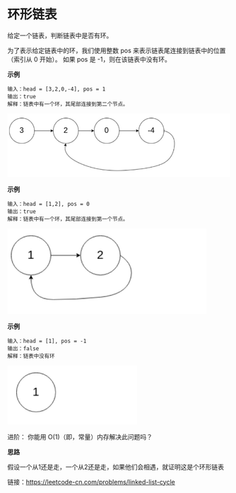 # 环形链表
给定一个链表，判断链表中是否有环。

为了表示给定链表中的环，我们使用整数 pos 来表示链表尾连接到链表中的位置（索引从 0 开始）。 如果 pos 是 -1，则在该链表中没有环。

**示例**
```
输入：head = [3,2,0,-4], pos = 1
输出：true
解释：链表中有一个环，其尾部连接到第二个节点。

```
![](img/1.png)

**示例**
```
输入：head = [1,2], pos = 0
输出：true
解释：链表中有一个环，其尾部连接到第一个节点。
```
![](img/2.png)

**示例**
```
输入：head = [1], pos = -1
输出：false
解释：链表中没有环
```
![](img/3.png)


进阶：
你能用 O(1)（即，常量）内存解决此问题吗？

**思路**

假设一个从1还是走，一个从2还是走，如果他们会相遇，就证明这是个环形链表


链接：https://leetcode-cn.com/problems/linked-list-cycle
